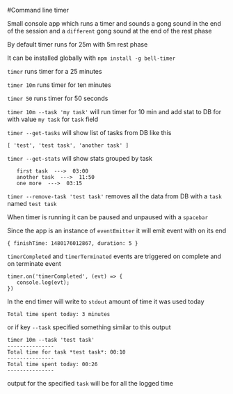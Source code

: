 #Command line timer
 
 Small console app which runs a timer and sounds a gong sound in the end of the session and a `different` gong sound at the end of the rest phase 
 
 By default timer runs for 25m with 5m rest phase
 
 It can be installed globally with `npm install -g bell-timer` 
 
 ```timer``` runs timer for a 25 minutes 
 
 ```timer 10m``` runs timer for ten minutes 
 
 ```timer 50``` runs timer for 50 seconds
  
 ```timer 10m --task 'my task'``` will run timer for 10 min and add stat to DB for with value `my task` for `task` field
 
 ```timer --get-tasks``` will show list of tasks from DB like this
 
  ```[ 'test', 'test task', 'another task' ]```
 
 ```timer --get-stats``` will show stats grouped by task
 ```
    first task  --->  03:00
    another task  --->  11:50
    one more  --->  03:15
```

 ```timer --remove-task 'test task'``` removes all the data from DB with a `task` named `test task` 
  
 When timer is running it can be paused and unpaused with a `spacebar`
 
 Since the app is an instance of `eventEmitter` it will emit event with on its end 
  ```
  { finishTime: 1480176012867, duration: 5 }
  ```
  
 `timerCompleted` and `timerTerminated` events are triggered on complete and on terminate event 
 
 ```
 timer.on('timerCompleted', (evt) => {
 	console.log(evt);
 })
 ```
  
 In the end timer will write to `stdout` amount of time it was used today 
 ```
 Total time spent today: 3 minutes
```
or if key `--task` specified something similar to this output

```
timer 10m --task 'test task'
---------------
Total time for task *test task*: 00:10
---------------
Total time spent today: 00:26
---------------
```
output for the specified `task` will be for all the logged time

